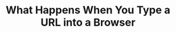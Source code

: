 ---
type: "books"
layout: "book_toc"
title: "What Happens When You Type a URL into a Browser"
thumbnail: "thumbnail.webp"
draft: true
booktoc:
  - title: "Keystroke & Input Hardware"
    type: "chapter"
    children:
      - title: "Biomechanics & Ergonomics"
        type: "section"
        children:
          - title: "Finger anatomy: mechanoreceptors, proprioception"
            type: "subsection"
          - title: "Reaction-time statistics: median vs. 95th‑percentile"
            type: "subsection"
          - title: "Ergonomic layouts: QWERTY, Dvorak, Colemak, ortholinear, split"
            type: "subsection"
          - title: "RSI, tendonitis, preventive exercises"
            type: "subsection"
      - title: "Switch Mechanics"
        type: "section"
        children:
          - title: "Membrane dome vs. scissor vs. mechanical (Cherry MX, Topre) vs. optical"
            type: "subsection"
          - title: "Force–travel curves, hysteresis, audible vs. tactile feedback"
            type: "subsection"
          - title: "Debounce: RC‑filter in hardware vs. firmware time thresholds"
            type: "subsection"
          - title: "n‑key rollover, ghosting, per‑switch diodes"
            type: "subsection"
      - title: "Keyboard Microcontroller"
        type: "section"
        children:
          - title: "Core architectures: ARM Cortex‑M, AVR, PIC — pipeline stages, hazards"
            type: "subsection"
          - title: "Microcode assists, Spectre/Meltdown mitigations (Retpoline, IBRS)"
            type: "subsection"
          - title: "On‑chip memory map: Flash, SRAM, peripheral registers"
            type: "subsection"
          - title: "NVIC/vector table, ISR latency, interrupt priorities"
            type: "subsection"
          - title: "Power & thermal states: C‑states, P‑states, DVFS"
            type: "subsection"
      - title: "Firmware & Boot"
        type: "section"
        children:
          - title: "BIOS vs. UEFI flow, option ROMs (USB, NVMe, GPU)"
            type: "subsection"
          - title: "Secure Boot chain‑of‑trust (PK, KEK, db/dbx; Coreboot/TianoCore)"
            type: "subsection"
          - title: "ACPI tables: DSDT/SSDT, AML execution, SMM/SMI jitter"
            type: "subsection"
      - title: "I/O Buses & Protocols"
        type: "section"
        children:
          - title: "USB HID: NRZI/Manchester encoding, token/data/handshake packets"
            type: "subsection"
          - title: "PS/2 protocol: bidirectional serial, scan‑code sets 1/2/3, BIOS INT 0x16"
            type: "subsection"
          - title: "Bluetooth LE HID: GAP advertising, GATT HID service, AES‑CCM encryption"
            type: "subsection"
          - title: "Proprietary RF: 2.4 GHz hopping, pairing, replay protection"
            type: "subsection"
          - title: "USB enumeration, descriptors, control vs. interrupt vs. bulk transfers"
            type: "subsection"
          - title: "xHCI TRB rings, doorbells, MSI/MSI‑X interrupt routing"
            type: "subsection"
  - title: "CPU Microarchitecture & Memory Hierarchy"
    type: "chapter"
    children:
      - title: "Pipeline & Execution"
        type: "section"
        children:
          - title: "In‑order vs. out‑of‑order pipelines, ROB, scheduler queues"
            type: "subsection"
          - title: "Branch predictors: BTB, global/local history, tournament predictors"
            type: "subsection"
          - title: "Speculative execution, micro‑ops fusion, uOP cache"
            type: "subsection"
          - title: "Hyper‑Threading/SMT: sibling contention, side‑channel cross‑thread leaks"
            type: "subsection"
      - title: "Caches & Coherency"
        type: "section"
        children:
          - title: "L1/L2/L3 design: sizes, associativity, inclusive vs. exclusive"
            type: "subsection"
          - title: "Cache coherence protocols: MESI, MOESI, MESIF, snoop filters"
            type: "subsection"
          - title: "Hardware prefetchers, replacement policies, line locking"
            type: "subsection"
      - title: "Virtual Memory & TLB"
        type: "section"
        children:
          - title: "Multi‑level page tables, PTE formats (x86‑64 4‑level, ARM VMSA)"
            type: "subsection"
          - title: "TLB hierarchy, ASIDs, shootdowns, global pages"
            type: "subsection"
          - title: "Transparent Huge Pages, 2 MiB/1 GiB pages, fragmentation"
            type: "subsection"
      - title: "NUMA & Interconnect"
        type: "section"
        children:
          - title: "Multi‑socket topologies, local vs. remote memory latencies"
            type: "subsection"
          - title: "QPI/UPI, Infinity Fabric, snoop/directory cache models"
            type: "subsection"
          - title: "NUMA‑aware scheduling, memory policies"
            type: "subsection"
  - title: "OS Kernel & Process Scheduling"
    type: "chapter"
    children:
      - title: "Interrupt Handling"
        type: "section"
        children:
          - title: "PIC vs. IO‑APIC vs. MSI/MSI‑X delivery"
            type: "subsection"
          - title: "ISR entry/exit, context‑save, bottom halves, SoftIRQs, tasklets, workqueues"
            type: "subsection"
      - title: "Process Scheduler"
        type: "section"
        children:
          - title: "CFS run‑queue, nice values, load balancing across CPUs"
            type: "subsection"
          - title: "Real‑time classes (SCHED_FIFO/RR), deadline scheduler, wake‑up jitter"
            type: "subsection"
          - title: "Context‑switch costs, register & FPU/XMM state save/restore"
            type: "subsection"
      - title: "Memory Management"
        type: "section"
        children:
          - title: "Buddy allocator, slab/SLUB/SLAB allocators, zone splitting"
            type: "subsection"
          - title: "Swap: zswap, zram, swapcache, writeback throttling, dirty‑page balancing"
            type: "subsection"
          - title: "Pagecache, direct I/O, filesystem readahead"
            type: "subsection"
      - title: "Filesystem & Storage"
        type: "section"
        children:
          - title: "ext4, XFS, Btrfs, ZFS: journaling vs. CoW vs. snapshots vs. checksums"
            type: "subsection"
          - title: "Block layer & schedulers (CFQ, BFQ, mq‑deadline), I/O priorities"
            type: "subsection"
          - title: "NVMe queues, submission/completion QPs, fused commands"
            type: "subsection"
          - title: "Filesystem namespaces: overlayfs, bind mounts, container rootfs"
            type: "subsection"
  - title: "Virtualization, Containers & Cloud Foundation"
    type: "chapter"
    children:
      - title: "Virtualization"
        type: "section"
        children:
          - title: "KVM/QEMU: VT‑x/AMD‑V, SR‑IOV, virtio devices"
            type: "subsection"
          - title: "Container runtimes: runc/containerd, namespace isolation (pid, net, mnt, ipc, uts)"
            type: "subsection"
          - title: "cgroups v2: CPU, memory, blkio, pids controllers"
            type: "subsection"
      - title: "Kubernetes on AWS"
        type: "section"
        children:
          - title: "VPC, subnets, IGW, NAT Gateway, route tables"
            type: "subsection"
          - title: "Security Groups vs. NACLs, stateful vs. stateless rules"
            type: "subsection"
          - title: "EKS control plane vs. managed worker nodes"
            type: "subsection"
          - title: "Pod networking: aws‑vpc‑cni, Calico/Cilium, IP per pod"
            type: "subsection"
          - title: "IAM Roles for Service Accounts (IRSA), PodSecurityAdmission"
            type: "subsection"
          - title: "Service types: ClusterIP, NodePort, LoadBalancer (ALB/NLB), Ingress controllers"
            type: "subsection"
          - title: "Autoscaling: HPA/VPA, Cluster Autoscaler, Karpenter, spot instance interruptions"
            type: "subsection"
          - title: "Container image distribution: ECR, vulnerability scanning, immutable tags"
            type: "subsection"
  - title: "Device Drivers & Input Delivery"
    type: "chapter"
    children:
      - title: "USB Host Controller Driver"
        type: "section"
        children:
          - title: "PCIe enumeration, BAR mapping, MMIO doorbell writes"
            type: "subsection"
          - title: "URB lifecycle, DMA buffer allocation, completion handling"
            type: "subsection"
      - title: "Input Subsystem"
        type: "section"
        children:
          - title: "/dev/input/eventX, evdev struct layout, key repeat handling"
            type: "subsection"
          - title: "libinput filtering: tap‑to‑click, palm detection, gesture recognition"
            type: "subsection"
          - title: "Windows Raw Input (RID) vs. macOS IOKit HID vs. Wayland vs. X11"
            type: "subsection"
          - title: "IME frameworks: IBus, Fcitx, TSF, TSM – composition & candidate UI"
            type: "subsection"
          - title: "Accessibility: AT‑SPI, UIA, switch control, dwell‑click"
            type: "subsection"
  - title: "Windowing, Compositor & Browser Front‑End"
    type: "chapter"
    children:
      - title: "Native Window System"
        type: "section"
        children:
          - title: "X11 protocol, XInput2, window manager focus, grabs"
            type: "subsection"
          - title: "Wayland: wl_compositor, wl_surface, wl_seat/keyboard/pointer"
            type: "subsection"
          - title: "macOS Quartz Compositor, AppKit event loop, UIFocusEngine"
            type: "subsection"
          - title: "Windows DWM, MessageLoop, raw input, pointer injection"
            type: "subsection"
      - title: "Browser Process Model"
        type: "section"
        children:
          - title: "Browser vs. Renderer vs. GPU vs. Network vs. Utility processes"
            type: "subsection"
          - title: "Sandbox policies: seccomp‑BPF, AppContainer, AppArmor, chroots"
            type: "subsection"
          - title: "IPC: Mojo, DBus, XPC, Mach ports, shared memory buffers"
            type: "subsection"
      - title: "Task Scheduling"
        type: "section"
        children:
          - title: "Platform message pump → TaskScheduler tasks (UI, IO, Worker)"
            type: "subsection"
          - title: "Cross‑thread TaskHopping, SequenceLocalStorage"
            type: "subsection"
          - title: "Idle tasks, delayed tasks, repeating tasks"
            type: "subsection"
  - title: "Omnibox, URL Parsing & Safe‑Browsing"
    type: "chapter"
    children:
      - title: "Omnibox UI/UX"
        type: "section"
        children:
          - title: "MVC design: OmniboxModel, AutocompleteController, TextfieldView"
            type: "subsection"
          - title: "Inline vs. dropdown suggestions, keywords, search alias mode"
            type: "subsection"
      - title: "URL Processing"
        type: "section"
        children:
          - title: "WHATWG URL spec parser state machine, error recovery"
            type: "subsection"
          - title: "Unicode NFC/NFD, IDNA2003 vs. IDNA2008, punycode conversion"
            type: "subsection"
          - title: "Percent-encoding, hash vs. query vs. path vs. fragment"
            type: "subsection"
          - title: "Heuristics: search vs. URL, scheme defaulting, smart commits"
            type: "subsection"
      - title: "Safe‑Browsing & Policy"
        type: "section"
        children:
          - title: "Local DB shards, hash-prefix lookups, API-based checks"
            type: "subsection"
          - title: "Phishing/malware interstitial flow, allow-list overrides"
            type: "subsection"
          - title: "Enterprise policies: GPO, JSON policies, MDM"
            type: "subsection"
  - title: "Name Resolution & DNS"
    type: "chapter"
    children:
      - title: "Resolver Path"
        type: "section"
        children:
          - title: "getaddrinfo vs. gethostbyname, sync vs. async (c-ares)"
            type: "subsection"
          - title: "nsswitch.conf order: files, dns, mdns, ldap, nis"
            type: "subsection"
          - title: "/etc/hosts, LLMNR, mDNS, WINS fallback"
            type: "subsection"
      - title: "DNS Protocol"
        type: "section"
        children:
          - title: "DNS packet: header, question, answer, authority, additional"
            type: "subsection"
          - title: "Name compression pointers, label length limits"
            type: "subsection"
          - title: "EDNS0, UDP/TCP fallback, TC bit, large UDP payloads"
            type: "subsection"
          - title: "AAAA/A, CNAME chains, SRV, TXT, SVCB/HTTPS records"
            type: "subsection"
      - title: "DNSSEC & Privacy"
        type: "section"
        children:
          - title: "DNSSEC validation: RRSIG, DS, chain-of-trust, negative trust anchors"
            type: "subsection"
          - title: "DoT vs. DoH vs. DoQ vs. DNSCrypt: privacy, performance, fallback"
            type: "subsection"
          - title: "Caching: TTL respect vs. caps, negative caching, stale caches"
            type: "subsection"
      - title: "Observability"
        type: "section"
        children:
          - title: "perf/eBPF probes in getaddrinfo → resolver libs → recursive server"
            type: "subsection"
          - title: "Flamegraphs of resolver call‑stacks, packet dumps (tcpdump)"
            type: "subsection"
          - title: "Happy‑Eyeballs IPv4/IPv6 interleaving algorithm"
            type: "subsection"
  - title: "Network Stack & Transport Protocols"
    type: "chapter"
    children:
      - title: "Link & Network Layers"
        type: "section"
        children:
          - title: "Ethernet: frame, preamble, CRC32, VLAN (802.1Q), QinQ"
            type: "subsection"
          - title: "Wi‑Fi: 802.11 a/b/g/n/ac/ax: OFDM, MIMO, MU‑MIMO, roaming"
            type: "subsection"
          - title: "Cellular: LTE (OFDMA/SC‑FDMA), 5G NR sub‑6/mmWave, RRC states"
            type: "subsection"
          - title: "DSL (DMT), DOCSIS QAM, PON framing, mesh & ad hoc networks"
            type: "subsection"
          - title: "InfiniBand & RDMA verbs, RoCE/iWARP"
            type: "subsection"
      - title: "IP & Routing"
        type: "section"
        children:
          - title: "IPv4 vs. IPv6, dual‑stack, extension headers"
            type: "subsection"
          - title: "ARP/ND, ICMPv4/v6, path MTU discovery"
            type: "subsection"
          - title: "Routing protocols: OSPF, IS‑IS, BGP (MED, localpref, communities)"
            type: "subsection"
          - title: "NAT, CGNAT, hair‑pinning, ALG pitfalls"
            type: "subsection"
          - title: "MPLS, SDN overlays (VXLAN, GRE, IPsec tunnels)"
            type: "subsection"
      - title: "Transport"
        type: "section"
        children:
          - title: "TCP: three‑way handshake, congestion control (Reno, CUBIC, BBR), fast‑retransmit/recovery"
            type: "subsection"
          - title: "UDP & QUIC: multiplexing, 0‑RTT, stateless resets, loss recovery"
            type: "subsection"
          - title: "SCTP: multi‑homing, partial reliability"
            type: "subsection"
          - title: "MPTCP: subflows, schedulers, path managers"
            type: "subsection"
          - title: "TLS/DTLS: 1.3 handshake, HKDF key schedule, AEAD framing, post‑quantum hybrids"
            type: "subsection"
      - title: "Observability & Tap"
        type: "section"
        children:
          - title: "NetFlow/sFlow/IPFIX, VPC Flow Logs, AWS Traffic Mirroring"
            type: "subsection"
          - title: "Physical taps: fiber‑optic splitters, SPAN/mirror‑port, NSA QUANTUM inserts"
            type: "subsection"
          - title: "Inline wiretaps, IDS/IPS (Suricata), eBPF anomaly detection"
            type: "subsection"
  - title: "HTTP & Application Protocols"
    type: "chapter"
    children:
      - title: "HTTP/1.x → 2 → 3"
        type: "section"
        children:
          - title: "HTTP/1.1 text framing, chunked transfer, pipelining pitfalls"
            type: "subsection"
          - title: "HTTP/2 binary framing, HPACK header compaction, stream priorities"
            type: "subsection"
          - title: "HTTP/3 on QUIC: stream mapping, DATAGRAM, flow control"
            type: "subsection"
      - title: "State & Negotiation"
        type: "section"
        children:
          - title: "Cookies: SameSite, Secure, HttpOnly, partitioned (CHIPS)"
            type: "subsection"
          - title: "Content negotiation: Accept, Accept‑Encoding, language, charset"
            type: "subsection"
          - title: "CORS, CORB, COEP, COOP, Referrer‑Policy enforcement"
            type: "subsection"
      - title: "WebSocket & WebTransport"
        type: "section"
        children:
          - title: "Upgrade handshake, framing, backpressure"
            type: "subsection"
          - title: "WebTransport: datagram/unreliable transport on QUIC"
            type: "subsection"
  - title: "Server‑Side Request Lifecycle (AWS/EKS, Kubernetes)"
    type: "chapter"
    children:
      - title: "Infrastructure & Networking"
        type: "section"
        children:
          - title: "VPC, subnets, IGW, NAT GW, route tables"
            type: "subsection"
          - title: "Security Groups/NACLs, service mesh (Istio/App Mesh)"
            type: "subsection"
          - title: "ALB/NLB/CLB: listeners, target groups, PROXY protocol"
            type: "subsection"
          - title: "EKS control plane vs. worker nodes, CNI, IRSA"
            type: "subsection"
          - title: "Autoscaling: HPA/VPA, Cluster Autoscaler, spot interruption"
            type: "subsection"
      - title: "Connection Handling"
        type: "section"
        children:
          - title: "Proxy vs. direct: sidecar (Envoy), mesh mTLS, certificate rotation"
            type: "subsection"
          - title: "SYN backlog, accept(), PROXY protocol v2 parsing"
            type: "subsection"
      - title: "TLS Termination"
        type: "section"
        children:
          - title: "ALB vs. sidecar vs. in‑app termination, ACM certificates"
            type: "subsection"
          - title: "Hardware acceleration: AES‑NI, Nitro Enclaves, HSM integrations"
            type: "subsection"
          - title: "Session tickets, 0‑RTT server support, anti‑replay"
            type: "subsection"
      - title: "HTTP Parsing & Routing"
        type: "section"
        children:
          - title: "Edge parsing at ALB vs. Envoy vs. in‑app HTTPd"
            type: "subsection"
          - title: "Envoy filter chains, virtual hosts, path rewrites"
            type: "subsection"
          - title: "Ingress/Gateway API vs. service mesh routing"
            type: "subsection"
      - title: "Authentication & Throttling"
        type: "section"
        children:
          - title: "SigV4, Cognito, OIDC, JWT introspection"
            type: "subsection"
          - title: "Rate limiting (Envoy token bucket), circuit breakers"
            type: "subsection"
      - title: "Static Assets & CDN"
        type: "section"
        children:
          - title: "S3 hosting, CloudFront distribution, signed URLs"
            type: "subsection"
          - title: "Cache invalidation, ETag/Last‑Modified headers"
            type: "subsection"
          - title: "Node‑local proxy caches (NGINX), Service Worker sync"
            type: "subsection"
      - title: "Dynamic Content"
        type: "section"
        children:
          - title: "Microservices: gRPC, REST, GraphQL resolvers"
            type: "subsection"
          - title: "Databases: RDS/Aurora vs. DynamoDB vs. ElastiCache"
            type: "subsection"
          - title: "Search: OpenSearch, shard routing, query DSL"
            type: "subsection"
          - title: "Messaging: SQS, SNS, MSK Kafka, RabbitMQ"
            type: "subsection"
          - title: "Serverless: Lambda, Lambda@Edge, SAM/Serverless Framework"
            type: "subsection"
      - title: "Serialization & Streaming"
        type: "section"
        children:
          - title: "JSON/XML/Protobuf/Avro/CBOR, custom binary protocols"
            type: "subsection"
          - title: "Chunked writes, backpressure in writable streams"
            type: "subsection"
          - title: "HTTP/2 trailers, Early Hints (103), server push"
            type: "subsection"
      - title: "Logging, Metrics, Tracing"
        type: "section"
        children:
          - title: "CloudWatch Logs, Fluentd, Loki"
            type: "subsection"
          - title: "Prometheus histograms, summaries, counters"
            type: "subsection"
          - title: "OpenTelemetry spans, AWS X‑Ray, distributed context"
            type: "subsection"
          - title: "Health checks, readiness/liveness probes, graceful shutdown"
            type: "subsection"
      - title: "Cleanup & Forensics"
        type: "section"
        children:
          - title: "FIN/ACK shutdown, TIME_WAIT, half‑open detection"
            type: "subsection"
          - title: "Kubernetes Pod preStop hooks, SIGTERM vs. SIGKILL handling"
            type: "subsection"
          - title: "CloudTrail, Kubernetes audit logs, EBS/EFS snapshots"
            type: "subsection"
          - title: "Immutable WORM storage, runbooks, incident response"
            type: "subsection"
  - title: "Parsing, DOM, CSS & Rendering Pipeline"
    type: "chapter"
    children:
      - title: "HTML5 Parsing"
        type: "section"
        children:
          - title: "Tokenizer states, insertion modes, error recovery"
            type: "subsection"
          - title: "document.write reentrancy, live template instantiation"
            type: "subsection"
      - title: "CSSOM & Cascade"
        type: "section"
        children:
          - title: "Grammar, AST, error tolerance, at‑rules, nesting proposals"
            type: "subsection"
          - title: "Cascade: UA/user/author, specificity, inheritance, custom properties"
            type: "subsection"
      - title: "Layout & Formatting"
        type: "section"
        children:
          - title: "Layout tree vs. DOM tree, formatting contexts (block/inline/flex/grid)"
            type: "subsection"
          - title: "Intrinsic sizing (min-content, max-content), aspect ratios"
            type: "subsection"
          - title: "Bidi algorithm, vertical text, line breaking"
            type: "subsection"
      - title: "Paint & Compositing"
        type: "section"
        children:
          - title: "DisplayList construction, paint phases, dead‑zone invalidation"
            type: "subsection"
          - title: "Layerization: heuristics, will‑change, forced layers"
            type: "subsection"
          - title: "Rasterization: CPU vs. GPU, texture uploads, offscreen canvases"
            type: "subsection"
      - title: "GPU Compositor"
        type: "section"
        children:
          - title: "ANGLE abstraction to D3D/Vulkan/Metal/GL"
            type: "subsection"
          - title: "Viz service, shared surfaces (IOSurface, DMABUF)"
            type: "subsection"
          - title: "Sync: semaphores, fences, cross‑process coordination"
            type: "subsection"
  - title: "JavaScript & WebAssembly Engine Internals"
    type: "chapter"
    children:
      - title: "Parser to Bytecode"
        type: "section"
        children:
          - title: "Lexer/Parser: recursive descent, error recovery, AST"
            type: "subsection"
          - title: "Bytecode generation, constant pools, direct threading"
            type: "subsection"
      - title: "Interpreter & Baseline JIT"
        type: "section"
        children:
          - title: "Bytecode dispatch, inline caches, polymorphic/stable ICs"
            type: "subsection"
      - title: "Optimizing JIT"
        type: "section"
        children:
          - title: "IR pipeline, inlining, CSE, LICM, GVN, escape analysis"
            type: "subsection"
          - title: "Deoptimization, on‑stack replacement, OSR"
            type: "subsection"
      - title: "Garbage Collection"
        type: "section"
        children:
          - title: "Generational GC: young/old, minor/major, write barriers"
            type: "subsection"
          - title: "Incremental vs. concurrent, idle‑time & background sweeps"
            type: "subsection"
      - title: "WebAssembly"
        type: "section"
        children:
          - title: "Module validation, streaming compilation, tiered backends"
            type: "subsection"
          - title: "JS↔WASM boundary, reference types, exception handling"
            type: "subsection"
      - title: "Debug & DevTools"
        type: "section"
        children:
          - title: "Source maps, breakpoints, stepping & call stacks"
            type: "subsection"
          - title: "Profiler: sampling vs. instrumentation, flamegraphs"
            type: "subsection"

---